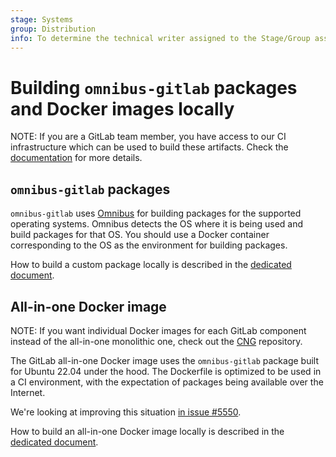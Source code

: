```yaml
---
stage: Systems
group: Distribution
info: To determine the technical writer assigned to the Stage/Group associated with this page, see https://handbook.gitlab.com/handbook/product/ux/technical-writing/#assignments
---
```


# Building `omnibus-gitlab` packages and Docker images locally

NOTE:
If you are a GitLab team member, you have access to our CI infrastructure which
can be used to build these artifacts. Check the [documentation](team_member_docs.md)
for more details.

## `omnibus-gitlab` packages

`omnibus-gitlab` uses [Omnibus](https://github.com/chef/omnibus) for
building packages for the supported operating systems. Omnibus detects
the OS where it is being used and build packages for that OS. You should use a
Docker container corresponding to the OS as the environment for building packages.

How to build a custom package locally is described in the
[dedicated document](build_package.md).

## All-in-one Docker image

NOTE:
If you want individual Docker images for each GitLab component instead of the
all-in-one monolithic one, check out the
[CNG](https://gitlab.com/gitlab-org/build/CNG) repository.

The GitLab all-in-one Docker image uses the `omnibus-gitlab` package built for
Ubuntu 22.04 under the hood. The Dockerfile is optimized to be used in a CI
environment, with the expectation of packages being available over the Internet.

We're looking at improving this situation
[in issue #5550](https://gitlab.com/gitlab-org/omnibus-gitlab/-/issues/5550).

How to build an all-in-one Docker image locally is described in the
[dedicated document](build_docker_image.md).
